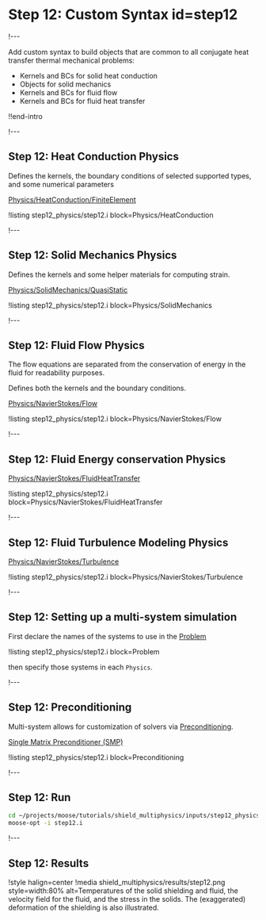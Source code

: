 # Step 12: Custom Syntax id=step12

!---

Add custom syntax to build objects that are common to all conjugate heat transfer thermal mechanical problems:

- Kernels and BCs for solid heat conduction
- Objects for solid mechanics
- Kernels and BCs for fluid flow
- Kernels and BCs for fluid heat transfer

!!end-intro

!---

## Step 12: Heat Conduction Physics

Defines the kernels, the boundary conditions of selected supported types,
and some numerical parameters

[Physics/HeatConduction/FiniteElement](Physics/HeatConduction/FiniteElement/index.md)

!listing step12_physics/step12.i block=Physics/HeatConduction

!---

## Step 12: Solid Mechanics Physics

Defines the kernels and some helper materials for computing strain.

[Physics/SolidMechanics/QuasiStatic](Physics/SolidMechanics/QuasiStatic/index.md)

!listing step12_physics/step12.i block=Physics/SolidMechanics

!---

## Step 12: Fluid Flow Physics

The flow equations are separated from the conservation of energy in the fluid
for readability purposes.

Defines both the kernels and the boundary conditions.

[Physics/NavierStokes/Flow](Physics/NavierStokes/Flow/index.md)

!listing step12_physics/step12.i block=Physics/NavierStokes/Flow

!---

## Step 12: Fluid Energy conservation Physics

[Physics/NavierStokes/FluidHeatTransfer](Physics/NavierStokes/FluidHeatTransfer/index.md)

!listing step12_physics/step12.i block=Physics/NavierStokes/FluidHeatTransfer

!---

## Step 12: Fluid Turbulence Modeling Physics

[Physics/NavierStokes/Turbulence](Physics/NavierStokes/Turbulence/index.md)

!listing step12_physics/step12.i block=Physics/NavierStokes/Turbulence

!---

## Step 12: Setting up a multi-system simulation

First declare the names of the systems to use in the [Problem](syntax/Problem/index.md)

!listing step12_physics/step12.i block=Problem

then specify those systems in each `Physics`.

!---

## Step 12: Preconditioning

Multi-system allows for customization of solvers via [Preconditioning](Preconditioning/index.md).

[Single Matrix Preconditioner (SMP)](SingleMatrixPreconditioner.md)

!listing step12_physics/step12.i block=Preconditioning

!---

## Step 12: Run

```bash
cd ~/projects/moose/tutorials/shield_multiphysics/inputs/step12_physics
moose-opt -i step12.i
```

!---

## Step 12: Results

!style halign=center
!media shield_multiphysics/results/step12.png style=width:80%
       alt=Temperatures of the solid shielding and fluid, the velocity field for the fluid, and the stress in the solids. The (exaggerated) deformation of the shielding is also illustrated.

